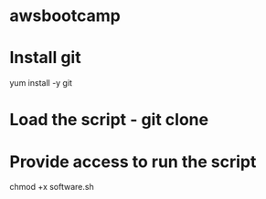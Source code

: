 # awsbootcamp

# Install git
yum install -y git

# Load the script - git clone
# Provide access to run the script
chmod +x software.sh
